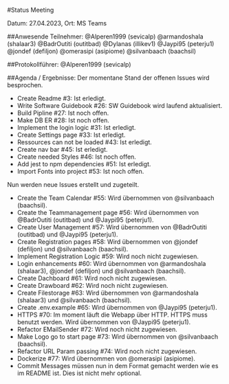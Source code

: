 #Status Meeting

Datum: 27.04.2023,
Ort: MS Teams

##Anwesende Teilnehmer:
    @Alperen1999 (sevicalp)
    @armandoshala (shalaar3)
    @BadrOutiti (outitbad)
    @Dylanas (illikev1)
    @Jaypi95 (peterju1)
    @jondef (defiljon)
    @omerasipi (asipiome)
    @silvanbaach (baachsil)

##Protokollführer:
@Alperen1999 (sevicalp)

##Agenda / Ergebnisse:
Der momentane Stand der offenen Issues wird besprochen.
- Create Readme #3: Ist erledigt.
- Write Software Guidebook #26: SW Guidebook wird laufend aktualisiert.
- Build Pipline #27: Ist noch offen.
- Make DB ER #28: Ist noch offen.
- Implement the login logic #31: Ist erledigt.
- Create Settings page #33: Ist erledigt.
- Ressources can not be loaded #43: Ist erledigt.
- Create nav bar #45: Ist erledigt.
- Create needed Styles #46: Ist noch offen.
- Add jest to npm dependencies #51: Ist erledigt.
- Import Fonts into project #53: Ist noch offen.

Nun werden neue Issues erstellt und zugeteilt.

- Create the Team Calendar #55: Wird übernommen von @silvanbaach (baachsil).
- Create the Teammanagement page #56: Wird übernommen von @BadrOutiti (outitbad) und @Jaypi95 (peterju1).
- Create User Management #57: Wird übernommen von @BadrOutiti (outitbad) und @Jaypi95 (peterju1).
- Create Registration pages #58: Wird übernommen von @jondef (defiljon) und @silvanbaach (baachsil).
- Implement Registration Logic #59: Wird noch nicht zugewiesen.
- Login enhancements #60: Wird übernommen von @armandoshala (shalaar3), @jondef (defiljon) und @silvanbaach (baachsil).
- Create Dachboard #61: Wird noch nicht zugewiesen.
- Create Drawboard #62: Wird noch nicht zugewiesen.
- Create Filestorage #63: Wird übernommen von @armandoshala (shalaar3) und @silvanbaach (baachsil).
- Create .env.example #65: Wird übernommen von @Jaypi95 (peterju1).
- HTTPS #70: Im moment läuft die Webapp über HTTP. HTTPS muss benutzt werden. Wird übernommen von @Jaypi95 (peterju1).
- Refactor EMailSender #72: Wird noch nicht zugewiesen.
- Make Logo go to start page #73: Wird übernommen von @silvanbaach (baachsil).
- Refactor URL Param passing #74: Wird noch nicht zugewiesen.
- Dockerize #77: Wird übernommen von @omerasipi (asipiome).
- Commit Messages müssen nun in dem Format gemacht werden wie es im README ist. Dies ist nicht mehr optional.

